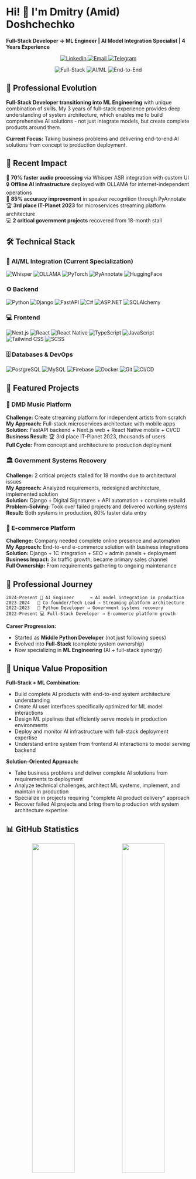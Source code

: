 # Hi! 👋 I'm Dmitry (Amid) Doshchechko

**Full-Stack Developer → ML Engineer | AI Model Integration Specialist | 4 Years Experience**

<p align="center">
  <a href="https://www.linkedin.com/in/dmitry-doshchechko/" target="_blank">
    <img src="https://img.shields.io/badge/-LinkedIn-0A66C2?logo=linkedin&logoColor=white&style=for-the-badge" alt="LinkedIn"/>
  </a>
  <a href="mailto:dmitrydoshchachka@gmail.com">
    <img src="https://img.shields.io/badge/-Email-D14836?logo=gmail&logoColor=white&style=for-the-badge" alt="Email"/>
  </a>
  <a href="https://t.me/YAKUNARY" target="_blank">
    <img src="https://img.shields.io/badge/-Telegram-26A5E4?logo=telegram&logoColor=white&style=for-the-badge" alt="Telegram"/>
  </a>
</p>

<p align="center">
  <img src="https://img.shields.io/badge/Full--Stack-3%20Years-blue?style=for-the-badge" alt="Full-Stack"/>
  <img src="https://img.shields.io/badge/AI%2FML%20Integration-1%20Year-brightgreen?style=for-the-badge" alt="AI/ML"/>
  <img src="https://img.shields.io/badge/Approach-End--to--End-orange?style=for-the-badge" alt="End-to-End"/>
</p>

## 🎯 Professional Evolution

**Full-Stack Developer transitioning into ML Engineering** with unique combination of skills. My 3 years of full-stack experience provides deep understanding of system architecture, which enables me to build comprehensive AI solutions - not just integrate models, but create complete products around them.

**Current Focus:** Taking business problems and delivering end-to-end AI solutions from concept to production deployment.

## 🚀 Recent Impact

🎵 **70% faster audio processing** via Whisper ASR integration with custom UI  
🔒 **Offline AI infrastructure** deployed with OLLAMA for internet-independent operations  
🎯 **85% accuracy improvement** in speaker recognition through PyAnnotate  
🏆 **3rd place IT-Planet 2023** for microservices streaming platform architecture  
💻 **2 critical government projects** recovered from 18-month stall

## 🛠 Technical Stack

### 🧠 AI/ML Integration (Current Specialization)
<p>
  <img src="https://img.shields.io/badge/-Whisper%20ASR-1DD3B0?style=for-the-badge&logo=openai" alt="Whisper"/>
  <img src="https://img.shields.io/badge/-OLLAMA-FF9F40?style=for-the-badge" alt="OLLAMA"/>
  <img src="https://img.shields.io/badge/-PyTorch-EE4C2C?logo=pytorch&logoColor=white&style=for-the-badge" alt="PyTorch"/>
  <img src="https://img.shields.io/badge/-PyAnnotate-8B5CF6?style=for-the-badge" alt="PyAnnotate"/>
  <img src="https://img.shields.io/badge/-HuggingFace-FFD21E?logo=huggingface&logoColor=black&style=for-the-badge" alt="HuggingFace"/>
</p>

### ⚙️ Backend
<p>
    <img src="https://img.shields.io/badge/-Python-3776AB?logo=python&logoColor=ffdd54&style=for-the-badge" alt="Python"/>
    <img src="https://img.shields.io/badge/-Django-092E20?logo=django&logoColor=white&style=for-the-badge" alt="Django"/>
    <img src="https://img.shields.io/badge/-FastAPI-009688?logo=fastapi&logoColor=white&style=for-the-badge" alt="FastAPI"/>
    <img src="https://img.shields.io/badge/-C%23-239120?logo=csharp&logoColor=white&style=for-the-badge" alt="C#"/>
    <img src="https://img.shields.io/badge/-ASP.NET-5C2D91?logo=.net&logoColor=white&style=for-the-badge" alt="ASP.NET"/>
    <img src="https://img.shields.io/badge/-SQLAlchemy-D71F00?logo=sqlalchemy&logoColor=white&style=for-the-badge" alt="SQLAlchemy"/>
</p>

### 💻 Frontend
<p>
    <img src="https://img.shields.io/badge/-Next.js-000000?logo=nextdotjs&logoColor=white&style=for-the-badge" alt="Next.js"/>
    <img src="https://img.shields.io/badge/-React-61DAFB?logo=react&logoColor=black&style=for-the-badge" alt="React"/>
    <img src="https://img.shields.io/badge/-React%20Native-61DAFB?logo=react&logoColor=black&style=for-the-badge" alt="React Native"/>
    <img src="https://img.shields.io/badge/-TypeScript-3178C6?logo=typescript&logoColor=white&style=for-the-badge" alt="TypeScript"/>
    <img src="https://img.shields.io/badge/-JavaScript-%23323330.svg?logo=javascript&logoColor=F7DF1E&style=for-the-badge" alt="JavaScript"/>
    <img src="https://img.shields.io/badge/-Tailwind%20CSS-06B6D4?logo=tailwindcss&logoColor=white&style=for-the-badge" alt="Tailwind CSS"/>
    <img src="https://img.shields.io/badge/-SCSS-CC6699?logo=sass&logoColor=white&style=for-the-badge" alt="SCSS"/>
</p>

### 🗄️ Databases & DevOps
<p>
    <img src="https://img.shields.io/badge/-PostgreSQL-336791?logo=postgresql&logoColor=white&style=for-the-badge" alt="PostgreSQL"/>
    <img src="https://img.shields.io/badge/-MySQL-4479A1?logo=mysql&logoColor=white&style=for-the-badge" alt="MySQL"/>
    <img src="https://img.shields.io/badge/-Firebase-FFCA28?logo=firebase&logoColor=black&style=for-the-badge" alt="Firebase"/>
    <img src="https://img.shields.io/badge/-Docker-2496ED?logo=docker&logoColor=white&style=for-the-badge" alt="Docker"/>
    <img src="https://img.shields.io/badge/-Git-F24E1E?logo=Git&logoColor=white&style=for-the-badge" alt="Git"/>
    <img src="https://img.shields.io/badge/-CI/CD-2E4E68?logo=githubactions&logoColor=white&style=for-the-badge" alt="CI/CD"/>
</p>

## 🚀 Featured Projects

### 🎵 DMD Music Platform
**Challenge:** Create streaming platform for independent artists from scratch  
**My Approach:** Full-stack microservices architecture with mobile apps  
**Solution:** FastAPI backend + Next.js web + React Native mobile + CI/CD  
**Business Result:** 🏆 3rd place IT-Planet 2023, thousands of users  
**Full Cycle:** From concept and architecture to production deployment

### 🏛 Government Systems Recovery
**Challenge:** 2 critical projects stalled for 18 months due to architectural issues  
**My Approach:** Analyzed requirements, redesigned architecture, implemented solution  
**Solution:** Django + Digital Signatures + API automation + complete rebuild  
**Problem-Solving:** Took over failed projects and delivered working systems  
**Result:** Both systems in production, 80% faster data entry

### 🛒 E-commerce Platform
**Challenge:** Company needed complete online presence and automation  
**My Approach:** End-to-end e-commerce solution with business integrations  
**Solution:** Django + 1C integration + SEO + admin panels + deployment  
**Business Impact:** 3x traffic growth, became primary sales channel  
**Full Ownership:** From requirements gathering to ongoing maintenance

## 💼 Professional Journey

```
2024-Present 🤖 AI Engineer      → AI model integration in production
2023-2024   🎵 Co-founder/Tech Lead → Streaming platform architecture  
2022-2023   🐍 Python Developer → Government systems recovery
2022-Present 💻 Full-Stack Developer → E-commerce platform growth
```

**Career Progression:**
- Started as **Middle Python Developer** (not just following specs)
- Evolved into **Full-Stack** (complete system ownership)  
- Now specializing in **ML Engineering** (AI + full-stack synergy)

## 🧠 Unique Value Proposition

**Full-Stack + ML Combination:**
- Build complete AI products with end-to-end system architecture understanding
- Create AI user interfaces specifically optimized for ML model interactions
- Design ML pipelines that efficiently serve models in production environments
- Deploy and monitor AI infrastructure with full-stack deployment expertise
- Understand entire system from frontend AI interactions to model serving backend

**Solution-Oriented Approach:**
- Take business problems and deliver complete AI solutions from requirements to deployment
- Analyze technical challenges, architect ML systems, implement, and maintain in production
- Specialize in projects requiring "complete AI product delivery" approach
- Recover failed AI projects and bring them to production with system architecture expertise

## 📊 GitHub Statistics

<p align="center">
  <img src="https://github-readme-stats.vercel.app/api?username=Cr1ator&show_icons=true&theme=tokyonight&hide_border=true&include_all_commits=true" width="48%"/>
  <img src="https://github-readme-stats.vercel.app/api/top-langs/?username=Cr1ator&layout=compact&theme=tokyonight&hide_border=true" width="48%"/>
</p>

## 🎯 Repository Showcase Strategy

| Repository Type | Focus | Description Template |
|---|---|---|
| 🤖 **AI Integration** | Production deployment | End-to-end Whisper ASR system with FastAPI backend and React frontend |
| 🎵 **Full-Stack Project** | Architecture skills | Microservices streaming platform - 3rd place IT-Planet 2023 |
| 🏛 **System Recovery** | Problem-solving | Government system architecture recovery (sanitized version) |
| ⚡ **Desktop App** | Multi-platform skills | High-performance native Windows app - Rust + Tauri 2.0 |
| 🔧 **Automation** | End-to-end thinking | AI workflow automation with n8n and custom integrations |

## 🌐 Let's Collaborate!

I'm looking for **ML Engineering opportunities** where I can leverage my unique combination of:

- **Full-stack development experience** for building complete AI products
- **System architecture understanding** for scalable ML deployments  
- **End-to-end solution delivery** from business requirements to production
- **Problem project recovery** expertise for challenging technical situations

<p align="center">
  <i>"From business problem to production AI solution"</i>
</p>

<details>
<summary>📈 Technical Metrics & Achievements</summary>

**AI Integration Impact:**
- 70% reduction in audio processing time (Whisper ASR)
- 85% improvement in speaker recognition accuracy (PyAnnotate)
- 60% faster document processing (n8n + AI automation)
- 100% offline operation capability (OLLAMA deployment)

**Full-Stack Business Impact:**
- 3x organic traffic growth in 6 months (SEO + architecture)
- 18-month stalled projects → production deployment
- 1000+ product catalog automation (1C integration)
- 99% system uptime in production environments

**Recognition:**
- 🏆 3rd place "IT-Planet 2023" International Olympiad
- 💻 Successfully recovered 2 critical government projects
- 🚀 Built streaming platform supporting thousands of users
- ⚡ Created native desktop applications in multiple languages

</details>
